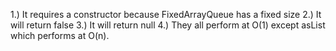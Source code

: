 1.) It requires a constructor because FixedArrayQueue has a fixed size
2.) It will return false
3.) It will return null
4.) They all perform at O(1) except asList which performs at O(n).